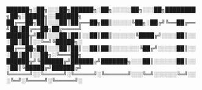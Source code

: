 ██████╗░██╗░░░██╗██████╗░██╗░░░░░██╗░░░██╗████████╗██╗░█████╗░░██████╗
██╔══██╗██║░░░██║██╔══██╗██║░░░░░╚██╗░██╔╝╚══██╔══╝██║██╔══██╗██╔════╝
██████╦╝██║░░░██║██║░░██║██║░░░░░░╚████╔╝░░░░██║░░░██║██║░░╚═╝╚█████╗░
██╔══██╗██║░░░██║██║░░██║██║░░░░░░░╚██╔╝░░░░░██║░░░██║██║░░██╗░╚═══██╗
██████╦╝╚██████╔╝██████╔╝███████╗░░░██║░░░░░░██║░░░██║╚█████╔╝██████╔╝
╚═════╝░░╚═════╝░╚═════╝░╚══════╝░░░╚═╝░░░░░░╚═╝░░░╚═╝░╚════╝░╚═════╝░





<!---
Budlytics/Budlytics is a ✨ special ✨ repository because its `README.md` (this file) appears on your GitHub profile.
You can click the Preview link to take a look at your changes.
--->
